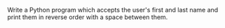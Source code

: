 Write a Python program which accepts the user's first and last name and print them in reverse order with a space between them.